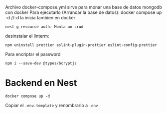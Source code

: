 Archivo docker-compose.yml sirve para monar una base de datos mongodb con docker
Para ejecutarlo (Arrancar la base de datos):
docker compose up -d //-d la inicia tambien en docker
```
nest g resource auth: Monta un crud
```

desinstalar el linterm:
```
npm uninstall prettier eslint-plugin-prettier eslint-config-prettier
```

Para encriptar el password
```
npm i --save-dev @types/bcryptjs
```

# Backend en Nest

```
docker compose up -d
```

Copiar el `.env.template` y renombrarlo a `.env`
